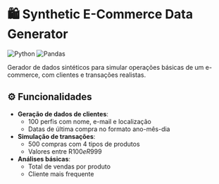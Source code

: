# 🛍️ Synthetic E-Commerce Data Generator 

![Python](https://img.shields.io/badge/Python-3776AB?logo=python&logoColor=white)
![Pandas](https://img.shields.io/badge/Pandas-150458?logo=pandas&logoColor=white)


Gerador de dados sintéticos para simular operações básicas de um e-commerce, com clientes e transações realistas.

## ⚙️ Funcionalidades 
- **Geração de dados de clientes**:
  - 100 perfis com nome, e-mail e localização
  - Datas de última compra no formato ano-mês-dia
- **Simulação de transações**:
  - 500 compras com 4 tipos de produtos
  - Valores entre R$100 e R$999
- **Análises básicas**:
  - Total de vendas por produto
  - Cliente mais frequente


